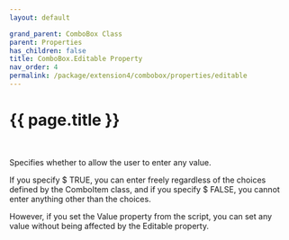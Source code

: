 ```yaml
---
layout: default

grand_parent: ComboBox Class
parent: Properties
has_children: false
title: ComboBox.Editable Property
nav_order: 4
permalink: /package/extension4/combobox/properties/editable
---
```

# {{ page.title }}
<br>

Specifies whether to allow the user to enter any value.

If you specify $ TRUE, you can enter freely regardless of the choices defined by the ComboItem class, and if you specify $ FALSE, you cannot enter anything other than the choices.

However, if you set the Value property from the script, you can set any value without being affected by the Editable property.